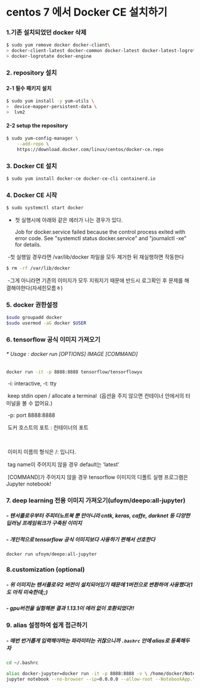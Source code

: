 # centos 7 에서 Docker CE 설치하기



### 1.기존 설치되었던 docker 삭제

```bash
$ sudo yum remove docker docker-client\
> docker-client-latest docker-common docker-latest docker-latest-logrotate \
> docker-logrotate docker-engine
```



### 2. repository 설치

####  2-1 필수 패키지 설치

```bash
$ sudo yum install -y yum-utils \
>  device-mapper-persistent-data \
>  lvm2
```



#### 2-2 setup the repository

```bash
$ sudo yum-config-manager \
    --add-repo \
    https://download.docker.com/linux/centos/docker-ce.repo
```



### 3. Docker CE 설치

```bash
$ sudo yum install docker-ce docker-ce-cli containerd.io
```



### 4. Docker CE 시작

```bash
$ sudo systemctl start docker
```



* 첫 실행시에 아래와 같은 에러가 나는 경우가 있다.

  Job for docker.service failed because the control process exited with error code. See "systemctl status docker.service" and "journalctl -xe" for details.



​	-첫 실행일 경우라면 /var/lib/docker 파일을 모두 제거한 뒤 재실행하면 작동한다

```bash
$ rm -rf /var/lib/docker
```



​	-그게 아니라면 기존의 이미지가 모두 지워지기 때문에 반드시 로그확인 후 문제를 해결해야한다(자세힌모름ㅎ)



### 5. docker 권한설정

```bash
$sudo groupadd docker
$sudo usermod -aG docker $USER
```





### 6. tensorflow 공식 이미지 가져오기

###### * Usage : docker run [OPTIONS] IMAGE [COMMAND]



```bash
docker run -it -p 8888:8888 tensorflow/tensorflowyu
```

​	-i: interactive, -t: tty

​	keep stdin open / allocate a terminal
​	(옵션을 주지 않으면 컨테이너 안에서의 터미널을 볼 수 없어요.) 



​	-p: port 8888:8888

​	도커 호스트의 포트 : 컨테이너의 포트 

​	

​	이미지 이름의 형식은 /: 입니다.

​	tag name이 주어지지 않을 경우 default는 ‘latest’ 



​	[COMMAND]가 주어지지 않을 경우 tensorflow 이미지의 디폴트 실행 프로그램은 Jupyter notebook!



### 7. deep learning 전용 이미지 가져오기(ufoym/deepo:all-jupyter)

##### -  텐서플로우부터 주피터노트북 뿐 만아니라 cntk, keras, caffe, darknet 등 다양한 딥러닝 프레임워크가 구축된 이미지

##### - 개인적으로 tensorflow 공식 이미지보다 사용하기 편해서 선호한다



```bash
docker run ufoym/deepo:all-jupyter
```



### 8.customization (optional)

##### - 위 이미지는 텐서플로우2 버전이 설치되어있기 때문에 1버전으로 변환하여 사용했다(1도 아직 미숙한데;;)

##### - gpu버전을 실험해본 결과 1.13.1이 에러 없이 호환되었다!!

#####  



### 9. alias 설정하여 쉽게 접근하기

##### - 매번 번거롭게 입력해야하는 파라미터는 귀찮으니까 `.bashrc` 안에 alias로 등록해두자

```bash
cd ~/.bashrc

alias docker-jupyter=docker run -it -p 8888:8888 -v \ /home/docker/Notebook/:/home/docker/Notebook --ipc=host ufoym/deepo:all-jupyter \
jupyter notebook --no-browser --ip=0.0.0.0 --allow-root --NotebookApp.token= --notebook-dir='/home/docker/Notebook'
```

